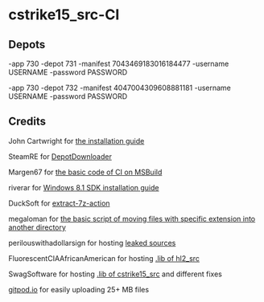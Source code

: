 # cstrike15_src-CI

## Depots

-app 730 -depot 731 -manifest 7043469183016184477 -username USERNAME -password PASSWORD

-app 730 -depot 732 -manifest 4047004309608881181 -username USERNAME -password PASSWORD

## Credits

John Cartwright for [the installation guide](https://securitronlinux.com/battlefield/how-to-compile-the-leaked-csgo-source-code-leak-this-apparently-works/)

SteamRE for [DepotDownloader](https://github.com/SteamRE/DepotDownloader)

Margen67 for [the basic code of CI on MSBuild](https://github.com/Traderain/VolvoWrench/blob/6e37795f0e402d2b7417c6ac3d8e578a1880b0b8/.github/workflows/CI.yml)

riverar for [Windows 8.1 SDK installation guide](https://github.com/actions/virtual-environments/issues/842#issuecomment-643382166)

DuckSoft for [extract-7z-action](https://github.com/DuckSoft/extract-7z-action)

megaloman for [the basic script of moving files with specific extension into another directory](http://forum.oszone.net/post-1690966-4.html)

perilouswithadollarsign for hosting [leaked sources](https://github.com/perilouswithadollarsign/cstrike15_src)

FluorescentCIAAfricanAmerican for hosting [.lib of hl2_src](https://github.com/FluorescentCIAAfricanAmerican/source-engine-2018-lib/releases/download/1/hl2_src-lib.7z)

SwagSoftware for hosting [.lib of cstrike15_src](https://github.com/SwagSoftware/Kisak-Strike/tree/9cec48ae0f2c36269bcd9908348599c51df19023) and different fixes

[gitpod.io](https://github.com/gitpod-io/gitpod) for easily uploading 25+ MB files